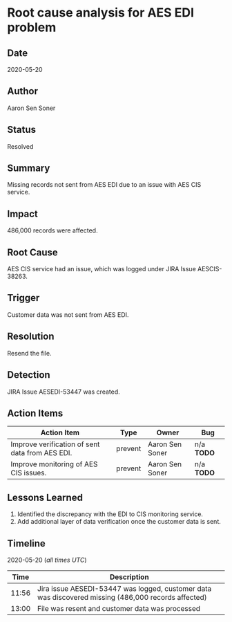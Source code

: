 # Root cause analysis for AES EDI problem 

## Date
2020-05-20

## Author
Aaron Sen Soner

## Status
Resolved

## Summary
Missing records not sent from AES EDI due to an issue with AES CIS service.

## Impact
486,000 records were affected.

## Root Cause
AES CIS service had an issue, which was logged under JIRA Issue AESCIS-38263.

## Trigger
Customer data was not sent from AES EDI.

## Resolution
Resend the file.

## Detection
JIRA Issue AESEDI-53447 was created.


## Action Items
| Action Item | Type | Owner | Bug |
| ----------- | ---- | ----- | --- |
| Improve verification of sent data from AES EDI. | prevent | Aaron Sen Soner | n/a **TODO** |
| Improve monitoring of AES CIS issues. | prevent | Aaron Sen Soner | n/a **TODO** |

## Lessons Learned
1. Identified the discrepancy with the EDI to CIS monitoring service.
2. Add additional layer of data verification once the customer data is sent.

## Timeline

2020-05-20 (*all times UTC*)

| Time  | Description |
| ----- | ----------- |
| 11:56 | Jira issue AESEDI-53447 was logged, customer data was discovered missing (486,000 records affected) |
| 13:00 | File was resent and customer data was processed |